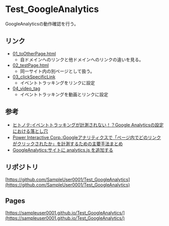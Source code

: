 # Test_GoogleAnalytics
GoogleAnalyticsの動作確認を行う。

## リンク

- [01_toOtherPage.html](https://sampleuser0001.github.io/Test_GoogleAnalytics/html/01_toOtherPage.html)
    - 自ドメインへのリンクと他ドメインへのリンクの違いを見る。
- [02_testPage.html](https://sampleuser0001.github.io/Test_GoogleAnalytics/html/02_testPage.html)
    - 同一サイト内の別ページとして扱う。
- [03_clickSpecificLink](https://sampleuser0001.github.io/Test_GoogleAnalytics/html/03_clickSpecificLink)
    - イベントトラッキングをリンクに設定
- [04_video_tag](https://sampleuser0001.github.io/Test_GoogleAnalytics/html/04_video_tag)
    - イベントトラッキングを動画とリンクに設定

## 参考

- [ヒトノテ:イベントトラッキングが計測されない！？Google Analyticsの設定における落とし穴](https://hitonote.jp/column/access-kaiseki/3394/)
- [Power Interactive Corp.:Googleアナリティクスで「ページ内でどのリンクがクリックされたか」を計測するための主要手法まとめ](https://www.powerweb.co.jp/column/ga-linkclick.html)
- [GoogleAnalytics:サイトに analytics.js を追加する](https://developers.google.com/analytics/devguides/collection/analyticsjs?hl=ja)

## リポジトリ

[https://github.com/SampleUser0001/Test_GoogleAnalytics](https://github.com/SampleUser0001/Test_GoogleAnalytics)

## Pages

[https://sampleuser0001.github.io/Test_GoogleAnalytics/](https://sampleuser0001.github.io/Test_GoogleAnalytics/)